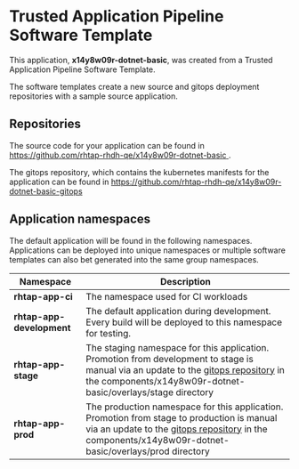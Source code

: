 # Trusted Application Pipeline Software Template

This application, **x14y8w09r-dotnet-basic**, was created from a Trusted Application Pipeline Software Template.

The software templates create a new source and gitops deployment repositories with a sample source application. 

## Repositories

The source code for your application can be found in [https://github.com/rhtap-rhdh-qe/x14y8w09r-dotnet-basic ](https://github.com/rhtap-rhdh-qe/x14y8w09r-dotnet-basic ).
 
The gitops repository, which contains the kubernetes manifests for the application can be found in 
[https://github.com/rhtap-rhdh-qe/x14y8w09r-dotnet-basic-gitops ](https://github.com/rhtap-rhdh-qe/x14y8w09r-dotnet-basic-gitops ) 

## Application namespaces 

The default application will be found in the following namespaces. Applications can be deployed into unique namespaces or multiple software templates can also bet generated into the same group namespaces.  

|  Namespace   |  Description   |  
| -------- | -------- |
| **rhtap-app-ci** | The namespace used for CI workloads |
| **rhtap-app-development** | The default application during development. Every build will be deployed to this namespace for testing. |
| **rhtap-app-stage** | The staging namespace for this application. Promotion from development to stage is manual via an update to the [gitops repository](https://github.com/rhtap-rhdh-qe/x14y8w09r-dotnet-basic-gitops ) in the components/x14y8w09r-dotnet-basic/overlays/stage directory |
| **rhtap-app-prod** | The production namespace for this application. Promotion from stage to production is manual via an update to the [gitops repository](https://github.com/rhtap-rhdh-qe/x14y8w09r-dotnet-basic-gitops ) in the components/x14y8w09r-dotnet-basic/overlays/prod directory |